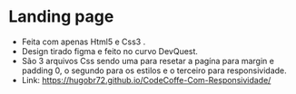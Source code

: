 # Landing page
- Feita com apenas Html5 e Css3 .
- Design tirado figma e feito no curvo DevQuest.
- São 3 arquivos Css sendo uma para resetar a pagína para margin e padding 0, o segundo  para os estilos e o terceiro para responsividade.
- Link: https://hugobr72.github.io/CodeCoffe-Com-Responsividade/
